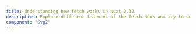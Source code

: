 ```yaml
---
title: Understanding how fetch works in Nuxt 2.12
description: Explore different features of the fetch hook and try to understand how it works.
component: "Svg2"
---
```

